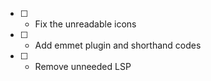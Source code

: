 - [ ] - Fix the unreadable icons
- [ ] - Add emmet plugin and shorthand codes
- [ ] - Remove unneeded LSP
